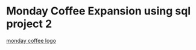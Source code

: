 # Monday Coffee  Expansion using sql project 2

[monday coffee logo](https://github.com/mavismasikati/Monday_Coffee_sql_p2/commit/ec566bdb555db5318ad8c7c0702a19cea80e3ba5)
